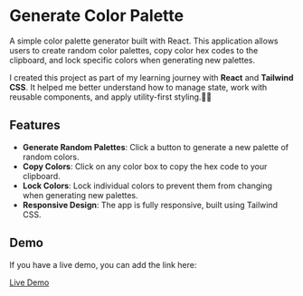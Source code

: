 # Generate Color Palette

A simple color palette generator built with React. This application allows users to create random color palettes, copy color hex codes to the clipboard, and lock specific colors when generating new palettes.

I created this project as part of my learning journey with **React** and **Tailwind CSS**. It helped me better understand how to manage state, work with reusable components, and apply utility-first styling.📜🚀

## Features

- **Generate Random Palettes**: Click a button to generate a new palette of random colors.
- **Copy Colors**: Click on any color box to copy the hex code to your clipboard.
- **Lock Colors**: Lock individual colors to prevent them from changing when generating new palettes.
- **Responsive Design**: The app is fully responsive, built using Tailwind CSS.

## Demo

If you have a live demo, you can add the link here:

[Live Demo](https://color-palettee-generatorr.vercel.app/)
